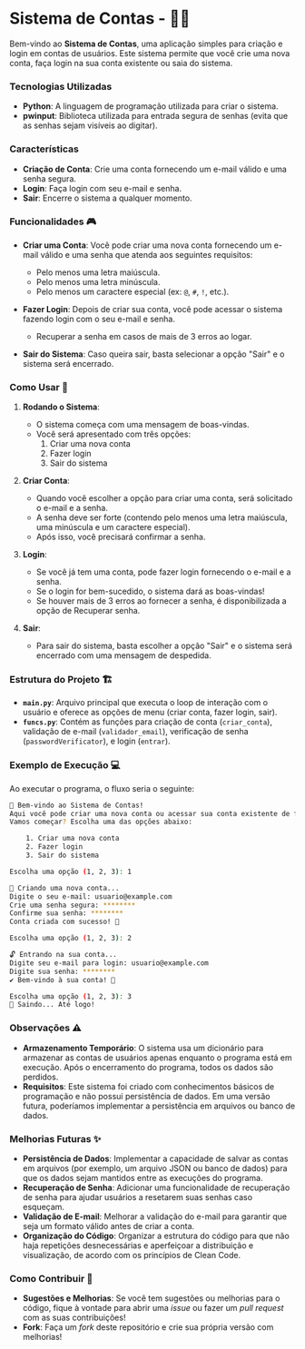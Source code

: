 # Sistema de Contas - 📧🔑

Bem-vindo ao **Sistema de Contas**, uma aplicação simples para criação e login em contas de usuários. Este sistema permite que você crie uma nova conta, faça login na sua conta existente ou saia do sistema. 

### Tecnologias Utilizadas
- **Python**: A linguagem de programação utilizada para criar o sistema.
- **pwinput**: Biblioteca utilizada para entrada segura de senhas (evita que as senhas sejam visíveis ao digitar).

### Características
- **Criação de Conta**: Crie uma conta fornecendo um e-mail válido e uma senha segura.
- **Login**: Faça login com seu e-mail e senha.
- **Sair**: Encerre o sistema a qualquer momento.

### Funcionalidades 🎮

- **Criar uma Conta**: Você pode criar uma nova conta fornecendo um e-mail válido e uma senha que atenda aos seguintes requisitos:
  - Pelo menos uma letra maiúscula.
  - Pelo menos uma letra minúscula.
  - Pelo menos um caractere especial (ex: `@`, `#`, `!`, etc.).
  
- **Fazer Login**: Depois de criar sua conta, você pode acessar o sistema fazendo login com o seu e-mail e senha.
  - Recuperar a senha em casos de mais de 3 erros ao logar.

- **Sair do Sistema**: Caso queira sair, basta selecionar a opção "Sair" e o sistema será encerrado.

### Como Usar 🚀

1. **Rodando o Sistema**:
   - O sistema começa com uma mensagem de boas-vindas.
   - Você será apresentado com três opções: 
     1. Criar uma nova conta
     2. Fazer login
     3. Sair do sistema
     
2. **Criar Conta**:
   - Quando você escolher a opção para criar uma conta, será solicitado o e-mail e a senha.
   - A senha deve ser forte (contendo pelo menos uma letra maiúscula, uma minúscula e um caractere especial).
   - Após isso, você precisará confirmar a senha.

3. **Login**:
   - Se você já tem uma conta, pode fazer login fornecendo o e-mail e a senha.
   - Se o login for bem-sucedido, o sistema dará as boas-vindas!
   - Se houver mais de 3 erros ao fornecer a senha, é disponibilizada a opção de Recuperar senha.

4. **Sair**:
   - Para sair do sistema, basta escolher a opção "Sair" e o sistema será encerrado com uma mensagem de despedida.

### Estrutura do Projeto 🏗️

- **`main.py`**: Arquivo principal que executa o loop de interação com o usuário e oferece as opções de menu (criar conta, fazer login, sair).
- **`funcs.py`**: Contém as funções para criação de conta (`criar_conta`), validação de e-mail (`validador_email`), verificação de senha (`passwordVerificator`), e login (`entrar`).

### Exemplo de Execução 💻

Ao executar o programa, o fluxo seria o seguinte:

```bash
🌟 Bem-vindo ao Sistema de Contas!
Aqui você pode criar uma nova conta ou acessar sua conta existente de forma fácil e segura.
Vamos começar? Escolha uma das opções abaixo:

    1. Criar uma nova conta
    2. Fazer login
    3. Sair do sistema

Escolha uma opção (1, 2, 3): 1

🔑 Criando uma nova conta...
Digite o seu e-mail: usuario@example.com
Crie uma senha segura: ********
Confirme sua senha: ********
Conta criada com sucesso! 🎉

Escolha uma opção (1, 2, 3): 2

🔓 Entrando na sua conta...
Digite seu e-mail para login: usuario@example.com
Digite sua senha: ********
✔️ Bem-vindo à sua conta! 🎉

Escolha uma opção (1, 2, 3): 3
👋 Saindo... Até logo!
```

### Observações ⚠️

- **Armazenamento Temporário**: O sistema usa um dicionário para armazenar as contas de usuários apenas enquanto o programa está em execução. Após o encerramento do programa, todos os dados são perdidos.
- **Requisitos**: Este sistema foi criado com conhecimentos básicos de programação e não possui persistência de dados. Em uma versão futura, poderíamos implementar a persistência em arquivos ou banco de dados.

### Melhorias Futuras ✨

- **Persistência de Dados**: Implementar a capacidade de salvar as contas em arquivos (por exemplo, um arquivo JSON ou banco de dados) para que os dados sejam mantidos entre as execuções do programa.
- **Recuperação de Senha**: Adicionar uma funcionalidade de recuperação de senha para ajudar usuários a resetarem suas senhas caso esqueçam.
- **Validação de E-mail**: Melhorar a validação do e-mail para garantir que seja um formato válido antes de criar a conta.
- **Organização do Código**: Organizar a estrutura do código para que não haja repetições desnecessárias e aperfeiçoar a distribuição e visualização, de acordo com os princípios de Clean Code.

### Como Contribuir 🤝

- **Sugestões e Melhorias**: Se você tem sugestões ou melhorias para o código, fique à vontade para abrir uma _issue_ ou fazer um _pull request_ com as suas contribuições!
- **Fork**: Faça um _fork_ deste repositório e crie sua própria versão com melhorias!

